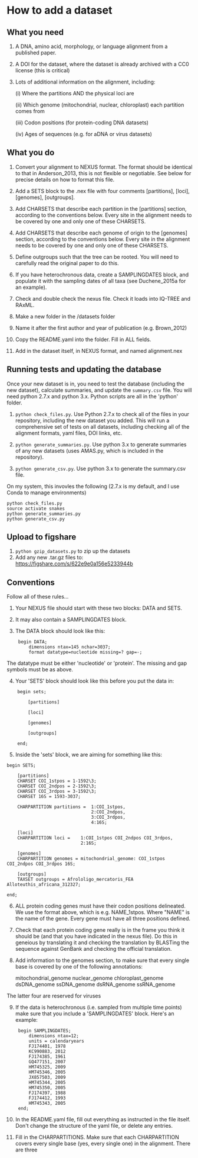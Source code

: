 How to add a dataset
====================

What you need
-------------

1. A DNA, amino acid, morphology, or language alignment from a published paper.

2. A DOI for the dataset, where the dataset is already archived with a CC0 license (this is critical)

3. Lots of additional information on the alignment, including:

    (i) Where the partitions AND the physical loci are

    (ii) Which genome (mitochondrial, nuclear, chloroplast) each partition comes from

    (iii) Codon positions (for protein-coding DNA datasets)

    (iv) Ages of sequences (e.g. for aDNA or virus datasets)


What you do
-----------

1. Convert your alignment to NEXUS format. The format should be identical to that in Anderson_2013, this is not flexible or negotiable. See below for precise details on how to format this file.

2. Add a SETS block to the .nex file with four comments [partitions], [loci], [genomes], [outgroups].

3. Add CHARSETS that describe each partition in the [partitions] section, according to the conventions below. Every site in the alignment needs to be covered by one and only one of these CHARSETS.

4. Add CHARSETS that describe each genome of origin to the [genomes] section, according to the conventions below. Every site in the alignment needs to be covered by one and only one of these CHARSETS.

5. Define outgroups such that the tree can be rooted. You will need to carefully read the original paper to do this. 

6. If you have heterochronous data, create a SAMPLINGDATES block, and populate it with the sampling dates of all taxa (see Duchene_2015a for an example).

7. Check and double check the nexus file. Check it loads into IQ-TREE and RAxML.

7. Make a new folder in the /datasets folder

8. Name it after the first author and year of publication (e.g. Brown_2012)

9. Copy the README.yaml into the folder. Fill in ALL fields.

10. Add in the dataset itself, in NEXUS format, and named alignment.nex

Running tests and updating the database
---------------------------------------

Once your new dataset is in, you need to test the database (including the new dataset), calculate summaries, and update the `summary.csv` file. You will need python 2.7.x and python 3.x. Python scripts are all in the 'python' folder.

1. `python check_files.py`. Use Python 2.7.x to check all of the files in your repository, including the new dataset you added. This will run a comprehensive set of tests on all datasets, including checking all of the alignment formats, yaml files, DOI links, etc.

2. `python generate_summaries.py`. Use python 3.x to generate summaries of any new datasets (uses AMAS.py, which is included in the repository).

3. `python generate_csv.py`. Use python 3.x to generate the summary.csv file.  

On my system, this invovles the following (2.7.x is my default, and I use Conda to manage environments)

```
python check_files.py
source activate snakes
python generate_summaries.py
python generate_csv.py
```

Upload to figshare
------------------

1. `python gzip_datasets.py` to zip up the datasets
2. Add any new .tar.gz files to: https://figshare.com/s/622e9e0a156e5233944b


Conventions
-----------
Follow all of these rules...

1. Your NEXUS file should start with these two blocks: DATA and SETS.

2. It may also contain a SAMPLINGDATES block.

3. The DATA block should look like this:

        begin DATA;
            dimensions ntax=145 nchar=3037;
            format datatype=nucleotide missing=? gap=-;

The datatype must be either 'nucleotide' or 'protein'. The missing and gap symbols must be as above.

4. Your 'SETS' block should look like this before you put the data in:

```
    begin sets;

        [partitions]

        [loci]

        [genomes]

        [outgroups]

    end;
```

5. Inside the 'sets' block, we are aiming for something like this:

```
begin SETS;

	[partitions]
	CHARSET	COI_1stpos = 1-1592\3;
	CHARSET	COI_2ndpos = 2-1592\3;
	CHARSET	COI_3rdpos = 3-1592\3;
	CHARSET	16S = 1593-3037;

    CHARPARTITION partitions =  1:COI_1stpos,
							    2:COI_2ndpos,
							    3:COI_3rdpos,
							    4:16S;

    [loci]
    CHARPARTITION loci =    1:COI_1stpos COI_2ndpos COI_3rdpos,
                            2:16S;

	[genomes]
    CHARPARTITION genomes = mitochondrial_genome: COI_1stpos COI_2ndpos COI_3rdpos 16S;

	[outgroups]
	TAXSET outgroups = Afrololigo_mercatoris_FEA Alloteuthis_africana_312327;

end;
```

6. ALL protein coding genes must have their codon positions delineated. We use the format above, which is e.g. NAME_1stpos. Where "NAME" is the name of the gene. Every gene must have all three positions defined.

7. Check that each protein coding gene really is in the frame you think it should be (and that you have indicated in the nexus file). Do this in geneious by translating it and checking the translation by BLASTing the sequence against GenBank and checking the official translation.

8. Add information to the genomes section, to make sure that every single base is covered by one of the following annotations:

    mitochondrial_genome
    nuclear_genome
    chloroplast_genome
    dsDNA_genome
    ssDNA_genome
    dsRNA_genome
    ssRNA_genome

The latter four are reserved for viruses

9. If the data is heterochronous (i.e. sampled from multiple time points) make sure that you include a 'SAMPLINGDATES' block. Here's an example:

        begin SAMPLINGDATES;
        	dimensions ntax=12;
        	units = calendaryears
        	FJ174401, 1978
        	KC990883, 2012
        	FJ174385, 1961
        	GQ477151, 2007
        	HM745325, 2009
        	HM745346, 2005
        	JX857503, 2009
        	HM745344, 2005
        	HM745350, 2005
        	FJ174397, 1988
        	FJ174412, 1993
        	HM745343, 2005
        end;

10. In the README.yaml file, fill out everything as instructed in the file itself. Don't change the structure of the yaml file, or delete any entries.

11. Fill in the CHARPARTITIONS. Make sure that each CHARPARTITION covers every single base (yes, every single one) in the alignment. There are three 
